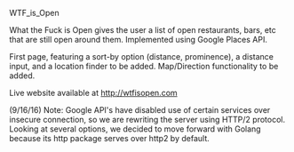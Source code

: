 WTF_is_Open

What the Fuck is Open gives the user a list of open restaurants, bars, etc that are still open around them.
Implemented using Google Places API.

First page, featuring a sort-by option (distance, prominence), a distance input, and a location finder to be added.
Map/Direction functionality to be added.

Live website available at http://wtfisopen.com

(9/16/16) Note: Google API's have disabled use of certain services over insecure connection, so we are rewriting the server using HTTP/2 protocol. Looking at several options, we decided to move forward with Golang because its http package serves over http2 by default.
